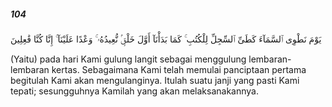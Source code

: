 ##### 104

<span class="ayah">يَوْمَ نَطْوِى ٱلسَّمَآءَ كَطَىِّ ٱلسِّجِلِّ لِلْكُتُبِ ۚ كَمَا بَدَأْنَآ أَوَّلَ خَلْقٍۢ نُّعِيدُهُۥ ۚ وَعْدًا عَلَيْنَآ ۚ إِنَّا كُنَّا فَٰعِلِينَ</span>

<span class="ayah_translation">(Yaitu) pada hari Kami gulung langit sebagai menggulung lembaran-lembaran kertas. Sebagaimana Kami telah memulai panciptaan pertama begitulah Kami akan mengulanginya. Itulah suatu janji yang pasti Kami tepati; sesungguhnya Kamilah yang akan melaksanakannya.</span>
